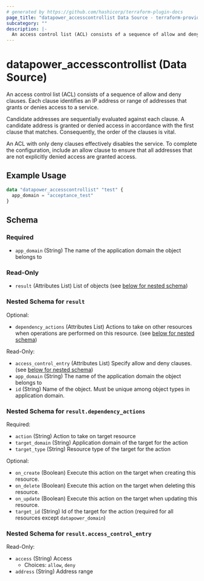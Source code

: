 ```yaml
---
# generated by https://github.com/hashicorp/terraform-plugin-docs
page_title: "datapower_accesscontrollist Data Source - terraform-provider-datapower"
subcategory: ""
description: |-
  An access control list (ACL) consists of a sequence of allow and deny clauses. Each clause identifies an IP address or range of addresses that grants or denies access to a service. Candidate addresses are sequentially evaluated against each clause. A candidate address is granted or denied access in accordance with the first clause that matches. Consequently, the order of the clauses is vital.An ACL with only deny clauses effectively disables the service. To complete the configuration, include an allow clause to ensure that all addresses that are not explicitly denied access are granted access.
---
```


# datapower_accesscontrollist (Data Source)

An access control list (ACL) consists of a sequence of allow and deny clauses. Each clause identifies an IP address or range of addresses that grants or denies access to a service. <p>Candidate addresses are sequentially evaluated against each clause. A candidate address is granted or denied access in accordance with the first clause that matches. Consequently, the order of the clauses is vital.</p><p>An ACL with only deny clauses effectively disables the service. To complete the configuration, include an allow clause to ensure that all addresses that are not explicitly denied access are granted access.</p>

## Example Usage

```terraform
data "datapower_accesscontrollist" "test" {
  app_domain = "acceptance_test"
}
```

<!-- schema generated by tfplugindocs -->
## Schema

### Required

- `app_domain` (String) The name of the application domain the object belongs to

### Read-Only

- `result` (Attributes List) List of objects (see [below for nested schema](#nestedatt--result))

<a id="nestedatt--result"></a>
### Nested Schema for `result`

Optional:

- `dependency_actions` (Attributes List) Actions to take on other resources when operations are performed on this resource. (see [below for nested schema](#nestedatt--result--dependency_actions))

Read-Only:

- `access_control_entry` (Attributes List) Specify allow and deny clauses. (see [below for nested schema](#nestedatt--result--access_control_entry))
- `app_domain` (String) The name of the application domain the object belongs to
- `id` (String) Name of the object. Must be unique among object types in application domain.

<a id="nestedatt--result--dependency_actions"></a>
### Nested Schema for `result.dependency_actions`

Required:

- `action` (String) Action to take on target resource
- `target_domain` (String) Application domain of the target for the action
- `target_type` (String) Resource type of the target for the action

Optional:

- `on_create` (Boolean) Execute this action on the target when creating this resource.
- `on_delete` (Boolean) Execute this action on the target when deleting this resource.
- `on_update` (Boolean) Execute this action on the target when updating this resource.
- `target_id` (String) Id of the target for the action (required for all resources except `datapower_domain`)


<a id="nestedatt--result--access_control_entry"></a>
### Nested Schema for `result.access_control_entry`

Read-Only:

- `access` (String) Access
  - Choices: `allow`, `deny`
- `address` (String) Address range

